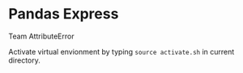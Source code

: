 # Pandas Express
Team AttributeError

Activate virtual envionment by typing `source activate.sh` in current directory.
